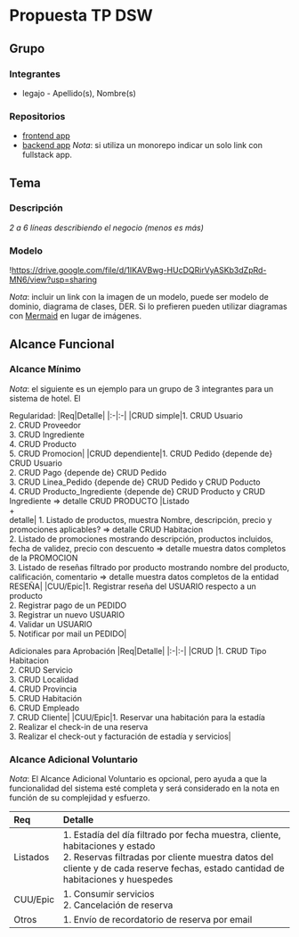# Propuesta TP DSW

## Grupo
### Integrantes
* legajo - Apellido(s), Nombre(s)

### Repositorios
* [frontend app](http://hyperlinkToGihubOrGitlab)
* [backend app](http://hyperlinkToGihubOrGitlab)
*Nota*: si utiliza un monorepo indicar un solo link con fullstack app.

## Tema
### Descripción
*2 a 6 líneas describiendo el negocio (menos es más)*

### Modelo
!https://drive.google.com/file/d/1IKAVBwg-HUcDQRirVyASKb3dZpRd-MN6/view?usp=sharing

*Nota*: incluir un link con la imagen de un modelo, puede ser modelo de dominio, diagrama de clases, DER. Si lo prefieren pueden utilizar diagramas con [Mermaid](https://mermaid.js.org) en lugar de imágenes.

## Alcance Funcional 

### Alcance Mínimo

*Nota*: el siguiente es un ejemplo para un grupo de 3 integrantes para un sistema de hotel. El 

Regularidad:
|Req|Detalle|
|:-|:-|
|CRUD simple|1. CRUD Usuario<br>2. CRUD Proveedor<br>3. CRUD Ingrediente<br>4. CRUD Producto<br>5. CRUD Promocion|
|CRUD dependiente|1. CRUD Pedido {depende de} CRUD Usuario<br>2. CRUD Pago {depende de} CRUD Pedido<br>3. CRUD Linea_Pedido {depende de} CRUD Pedido y CRUD Poducto<br>4. CRUD Producto_Ingrediente {depende de} CRUD Producto y CRUD Ingrediente => detalle CRUD PRODUCTO
|Listado<br>+<br>detalle| 1. Listado de productos, muestra Nombre, descripción, precio y promociones aplicables? => detalle CRUD Habitacion<br> 2. Listado de promociones mostrando descripción, productos incluidos, fecha de validez, precio con descuento => detalle muestra datos completos de la PROMOCION<br> 3. Listado de reseñas filtrado por producto mostrando nombre del producto, calificación, comentario => detalle muestra datos completos de la entidad RESEÑA|
|CUU/Epic|1. Registrar reseña del USUARIO respecto a un producto<br>2. Registrar pago de un PEDIDO<br>3. Registrar un nuevo USUARIO<br>4. Validar un USUARIO<br>5. Notificar por mail un PEDIDO|


Adicionales para Aprobación
|Req|Detalle|
|:-|:-|
|CRUD |1. CRUD Tipo Habitacion<br>2. CRUD Servicio<br>3. CRUD Localidad<br>4. CRUD Provincia<br>5. CRUD Habitación<br>6. CRUD Empleado<br>7. CRUD Cliente|
|CUU/Epic|1. Reservar una habitación para la estadía<br>2. Realizar el check-in de una reserva<br>3. Realizar el check-out y facturación de estadía y servicios|


### Alcance Adicional Voluntario

*Nota*: El Alcance Adicional Voluntario es opcional, pero ayuda a que la funcionalidad del sistema esté completa y será considerado en la nota en función de su complejidad y esfuerzo.

|Req|Detalle|
|:-|:-|
|Listados |1. Estadía del día filtrado por fecha muestra, cliente, habitaciones y estado <br>2. Reservas filtradas por cliente muestra datos del cliente y de cada reserve fechas, estado cantidad de habitaciones y huespedes|
|CUU/Epic|1. Consumir servicios<br>2. Cancelación de reserva|
|Otros|1. Envío de recordatorio de reserva por email|

